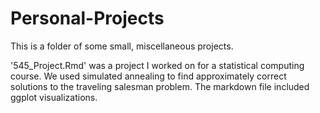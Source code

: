 # Personal-Projects
This is a folder of some small, miscellaneous projects.

'545_Project.Rmd' was a project I worked on for a statistical computing course. We used simulated annealing to find approximately correct solutions to the traveling salesman problem. The markdown file included ggplot visualizations.
